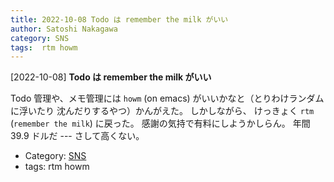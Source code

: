 ```yaml
---
title: 2022-10-08 Todo は remember the milk がいい
author: Satoshi Nakagawa
category: SNS
tags:  rtm howm
---
```


[2022-10-08] **Todo は remember the milk がいい** 

 Todo 管理や、メモ管理には
`howm` (on emacs) がいいかなと（とりわけランダムに浮いたり
沈んだりするやつ）かんがえた。
しかしながら、
けっきょく `rtm` (`remember the milk`) に戻った。
感謝の気持で有料にしようかしらん。
年間 39.9 ドルだ ---
さして高くない。

- Category: [SNS](https://merapano.github.io/categories.html#SNS)
- tags:  rtm howm
